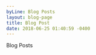 ```yaml
---
byLine: Blog Posts
layout: blog-page
title: Blog Post
date: 2018-06-25 01:40:59 -0400
---
```

Blog Posts